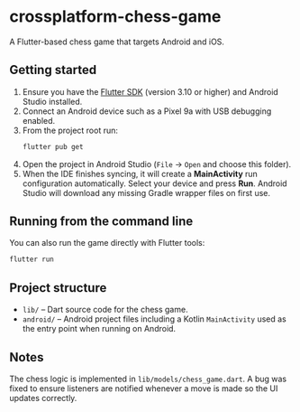# crossplatform-chess-game

A Flutter-based chess game that targets Android and iOS.

## Getting started

1. Ensure you have the [Flutter SDK](https://flutter.dev/docs/get-started/install) (version 3.10 or higher) and Android Studio installed.
2. Connect an Android device such as a Pixel 9a with USB debugging enabled.
3. From the project root run:
   ```sh
   flutter pub get
   ```
4. Open the project in Android Studio (`File` → `Open` and choose this folder).
5. When the IDE finishes syncing, it will create a **MainActivity** run configuration automatically. Select your device and press **Run**.
   Android Studio will download any missing Gradle wrapper files on first use.

## Running from the command line

You can also run the game directly with Flutter tools:

```sh
flutter run
```

## Project structure

- `lib/` – Dart source code for the chess game.
- `android/` – Android project files including a Kotlin `MainActivity` used as the entry point when running on Android.

## Notes

The chess logic is implemented in `lib/models/chess_game.dart`. A bug was fixed to ensure listeners are notified whenever a move is made so the UI updates correctly.
